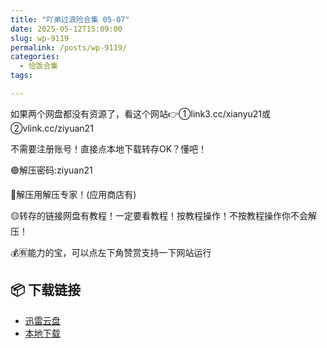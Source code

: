 ```yaml
---
title: "吖弟过浪险合集 05-07"
date: 2025-05-12T15:09:00
slug: wp-9119
permalink: /posts/wp-9119/
categories:
  - 恰饭合集
tags:

---
```


如果两个网盘都没有资源了，看这个网站👉①link3.cc/xianyu21或②vlink.cc/ziyuan21

不需要注册账号！直接点本地下载转存OK？懂吧！

🟢解压密码:ziyuan21

🔵解压用解压专家！(应用商店有)

🟡转存的链接网盘有教程！一定要看教程！按教程操作！不按教程操作你不会解压！

💰🈶能力的宝，可以点左下角赞赏支持一下网站运行

## 📦 下载链接
- [迅雷云盘](https://blziyuan21.com/pay-download/9119?key=79cb9c6015&down_id=0)
- [本地下载](https://blziyuan21.com/pay-download/9119?key=79cb9c6015&down_id=1)

